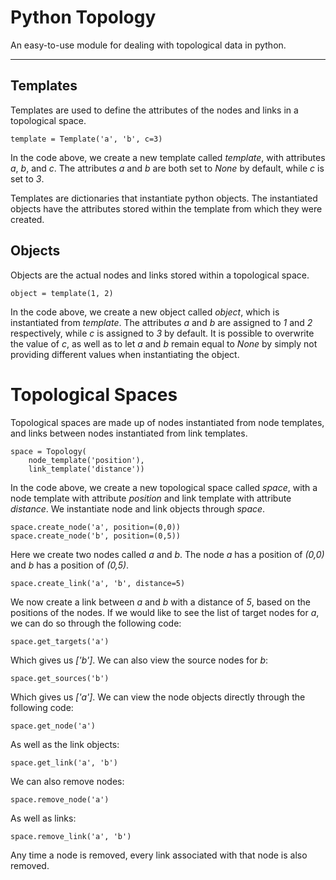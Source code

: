 # Python Topology
An easy-to-use module for dealing with topological data in python.

***

## Templates
Templates are used to define the attributes of the nodes and links in a topological space.

    template = Template('a', 'b', c=3)

In the code above, we create a new template called _template_, with attributes _a_, _b_, and _c_. The attributes _a_ and _b_ are both set to _None_ by default, while _c_ is set to _3_. 

Templates are dictionaries that instantiate python objects. The instantiated objects have the attributes stored within the template from which they were created.

## Objects
Objects are the actual nodes and links stored within a topological space.

    object = template(1, 2)

In the code above, we create a new object called _object_, which is instantiated from _template_. The attributes _a_ and _b_ are assigned to _1_ and _2_ respectively, while _c_ is assigned to _3_ by default. It is possible to overwrite the value of _c_, as well as to let _a_ and _b_ remain equal to _None_ by simply not providing different values when instantiating the object.

# Topological Spaces
Topological spaces are made up of nodes instantiated from node templates, and links between nodes instantiated from link templates. 
    
    space = Topology(
        node_template('position'),
        link_template('distance'))

In the code above, we create a new topological space called _space_, with a node template with attribute _position_ and link template with attribute _distance_. We instantiate node and link objects through _space_.

    space.create_node('a', position=(0,0))
    space.create_node('b', position=(0,5))

Here we create two nodes called _a_ and _b_. The node _a_ has a position of _(0,0)_ and _b_ has a position of _(0,5)_. 

    space.create_link('a', 'b', distance=5)
    
We now create a link between _a_ and _b_ with a distance of _5_, based on the positions of the nodes. If we would like to see the list of target nodes for _a_, we can do so through the following code:

    space.get_targets('a')

Which gives us _['b']_. We can also view the source nodes for _b_:

    space.get_sources('b')

Which gives us _['a']_. We can view the node objects directly through the following code:

    space.get_node('a')
    
As well as the link objects:

    space.get_link('a', 'b')
    
We can also remove nodes:

    space.remove_node('a')
    
As well as links:

    space.remove_link('a', 'b')
    
Any time a node is removed, every link associated with that node is also removed.
